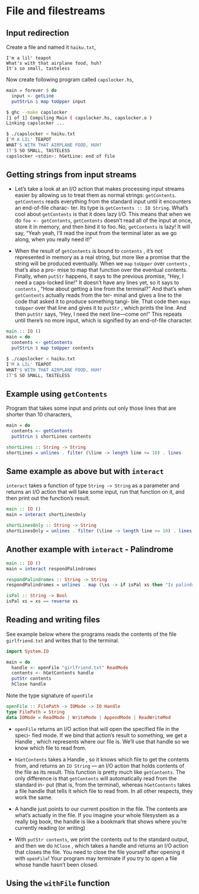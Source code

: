 # File and filestreams

## Input redirection

Create a file and named it `haiku.txt`,

```text
I'm a lil' teapot
What's with that airplane food, huh?
It's so small, tasteless
```

Now create following program called `capslocker.hs`,

```haskell
main = forever $ do
  input <- getLine
  putStrLn $ map toUpper input
```

```bash
$ ghc --make capslocker
[1 of 1] Compiling Main ( capslocker.hs, capslocker.o )
Linking capslocker ...

$ ./capslocker < haiku.txt
I'M A LIL' TEAPOT
WHAT'S WITH THAT AIRPLANE FOOD, HUH?
IT'S SO SMALL, TASTELESS
capslocker <stdin>: hGetLine: end of file
```

## Getting strings from input streams

- Let’s take a look at an I/O action that makes processing input streams easier
  by allowing us to treat them as normal strings: `getContents`. `getContents` reads
  everything from the standard input until it encounters an end-of-file charac-
  ter. Its type is `getContents :: IO String`. What’s cool about `getContents` is that
  it does lazy I/O. This means that when we do `foo <- getContents`, `getContents`
  doesn’t read all of the input at once, store it in memory, and then bind it to
  foo. No, `getContents` is lazy! It will say, “Yeah yeah, I’ll read the input from the
  terminal later as we go along, when you really need it!”

- When the result of `getContents` is bound to `contents` , it’s not represented
  in memory as a real string, but more like a promise that the string will be
  produced eventually. When we `map` `toUpper` over `contents` , that’s also a pro-
  mise to map that function over the eventual contents. Finally, when `putStr`
  happens, it says to the previous promise, “Hey, I need a caps-locked line!”
  It doesn’t have any lines yet, so it says to `contents` , “How about getting a line
  from the terminal?” And that’s when `getContents` actually reads from the ter-
  minal and gives a line to the code that asked it to produce something tangi-
  ble. That code then `maps` `toUpper` over that line and gives it to `putStr` , which
  prints the line. And then `putStr` says, “Hey, I need the next line—come on!”
  This repeats until there’s no more input, which is signified by an end-of-file
  character.

```haskell
main :: IO ()
main = do
  contents <- getContents
  putStrLn $ map toUpper contents
```

```bash
$ ./capslocker < haiku.txt
I'M A LIL' TEAPOT
WHAT'S WITH THAT AIRPLANE FOOD, HUH?
IT'S SO SMALL, TASTELESS
```

## Example using `getContents`

Program that takes some input and prints out only those lines that are shorter than 10 characters,

```haskell
main = do
  contents <- getContents
  putStrLn $ shortLines contents

shortLines :: String -> String
shortLines = unlines . filter (\line -> length line <= 10) . lines
```

## Same example as above but with `interact`

`interact` takes a function of type `String -> String` as a parameter and returns an I/O action that will take some input, run that function on it, and then print out the function’s result.

```haskell
main :: IO ()
main = interact shortLinesOnly

shortLinesOnly :: String -> String
shortLinesOnly = unlines . filter (\line -> length line <= 10) . lines
```

## Another example with `interact` - Palindrome

```haskell
main :: IO ()
main = interact respondPalindromes

respondPalindromes :: String -> String
respondPalindromes = unlines . map (\xs -> if isPal xs then "Is palindrome" else "is not palindrome") . lines

isPal :: String -> Bool
isPal xs = xs == reverse xs
```

## Reading and writing files

See example below where the programs reads the contents of the file `girlfriend.txt` and writes that to the terminal.

```haskell
import System.IO

main = do
  handle <- openFile "girlfriend.txt" ReadMode
  contents <- hGetContents handle
  putStr contents
  hClose handle
```

Note the type signature of `openFile`

```haskell
openFile :: FilePath -> IOMode -> IO Handle
type FilePath = String
data IOMode = ReadMode | WriteMode | AppendMode | ReadWriteMod
```

- `openFile` returns an I/O action that will open the specified file in the speci-
  fied mode. If we bind that action’s result to something, we get a Handle ,
  which represents where our file is. We’ll use that handle so we know which file
  to read from.

- `hGetContents` takes a Handle , so it knows which file to get the contents
  from, and returns an `IO String` — an I/O action that holds contents of the file
  as its result. This function is pretty much like `getContents`. The only
  difference is that `getContents` will automatically read from the standard in-
  put (that is, from the terminal), whereas `hGetContents` takes a file handle that
  tells it which file to read from. In all other respects, they work the same.

- A handle just points to our current position in the file. The contents are
  what’s actually in the file. If you imagine your whole filesystem as a really
  big book, the handle is like a bookmark that shows where you’re currently
  reading (or writing)

- With `putStr contents`, we print the contents out to the standard output,
  and then we do `hClose` , which takes a handle and returns an I/O action that
  closes the file. You need to close the file yourself after opening it with
  `openFile`! Your program may terminate if you try to open a file whose handle
  hasn’t been closed.

## Using the `withFile` function
